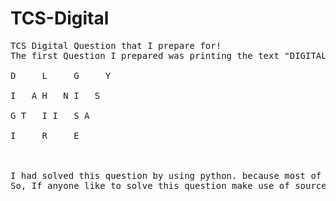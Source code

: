 # TCS-Digital
<pre>TCS Digital Question that I prepare for!
The first Question I prepared was printing the text "DIGITALHIRINGISEASY" in zigzag order like mentioned below,<br>
D     L     G     Y<br>
I   A H   N I   S<br>
G T   I I   S A<br>
I     R     E<br>


I had solved this question by using python. because most of the youtube channels solved it in some other languages but not in Python.
So, If anyone like to solve this question make use of source code.
</pre>
